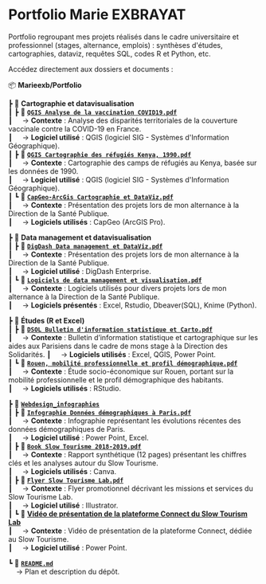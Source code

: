 # Portfolio Marie EXBRAYAT
Portfolio regroupant mes projets réalisés dans le cadre universitaire et professionnel (stages, alternance, emplois) : synthèses d'études, cartographies, dataviz, requêtes SQL, codes R et Python, etc.

Accédez directement aux dossiers et documents : 

📦 **Marieexb/Portfolio**  

 ┣ 📂 **Cartographie et datavisualisation**  
 ┃ ┣ 📄 **[`QGIS Analyse de la vaccination COVID19.pdf`](https://github.com/marieexb/Portfolio/blob/main/QGIS%20Analyse%20de%20la%20vaccination%20COVID19.pdf)**  
 ┃ &nbsp;&nbsp;&nbsp;&nbsp;→ **Contexte** : Analyse des disparités territoriales de la couverture vaccinale contre la COVID-19 en France.  
 ┃ &nbsp;&nbsp;&nbsp;&nbsp;→ **Logiciel utilisé** : QGIS (logiciel SIG - Systèmes d'Information Géographique).  
 ┃ ┣ 📄 **[`QGIS Cartographie des réfugiés Kenya, 1990.pdf`](https://github.com/marieexb/Portfolio/blob/main/QGIS%20Cartographie%20des%20réfugiés%20Kenya,%201990.pdf)**  
 ┃ &nbsp;&nbsp;&nbsp;&nbsp;→ **Contexte** : Cartographie des camps de réfugiés au Kenya, basée sur les données de 1990.  
 ┃ &nbsp;&nbsp;&nbsp;&nbsp;→ **Logiciel utilisé** : QGIS (logiciel SIG - Systèmes d'Information Géographique).  
 ┃ ┗ 📄 **[`CapGeo-ArcGis Cartographie et DataViz.pdf`](https://github.com/marieexb/Portfolio/blob/main/CapGeo-ArcGis%20Cartographie%20et%20DataViz.pdf)**  
 ┃ &nbsp;&nbsp;&nbsp;&nbsp;→ **Contexte** : Présentation des projets lors de mon alternance à la Direction de la Santé Publique.  
 ┃ &nbsp;&nbsp;&nbsp;&nbsp;→ **Logiciels utilisés** : CapGeo (ArcGIS Pro).  

 ┣ 📂 **Data management et datavisualisation**  
 ┃ ┣ 📄 **[`DigDash Data management et DataViz.pdf`](https://github.com/marieexb/Portfolio/blob/main/DigDash%20Data%20management%20et%20DataViz.pdf)**  
 ┃ &nbsp;&nbsp;&nbsp;&nbsp;→ **Contexte** : Présentation des projets lors de mon alternance à la Direction de la Santé Publique.  
 ┃ &nbsp;&nbsp;&nbsp;&nbsp;→ **Logiciel utilisé** : DigDash Enterprise.  
 ┃ ┗ 📄 **[`Logiciels de data management et visualisation.pdf`](https://github.com/marieexb/Portfolio/blob/main/Logiciels%20de%20data%20management%20et%20visualisation.pdf)**  
 ┃ &nbsp;&nbsp;&nbsp;&nbsp;→ **Contexte** : Logiciels utilisés pour divers projets lors de mon alternance à la Direction de la Santé Publique.    
 ┃ &nbsp;&nbsp;&nbsp;&nbsp;→ **Logiciels présentés** : Excel, Rstudio, Dbeaver(SQL), Knime (Python).  

 ┣ 📂 **Études (R et Excel)**  
 ┃ ┣ 📄 **[`DSOL Bulletin d'information statistique et Carto.pdf`](https://github.com/marieexb/Portfolio/blob/main/DSOL%20Bulletin%20d'information%20statistique%20et%20Carto.pdf)**  
 ┃ &nbsp;&nbsp;&nbsp;&nbsp;→ **Contexte** : Bulletin d’information statistique et cartographique sur les aides aux Parisiens dans le cadre de mons stage à la Direction des Solidarités.
 ┃ &nbsp;&nbsp;&nbsp;&nbsp;→ **Logiciels utilisés** : Excel, QGIS, Power Point.  
 ┃ ┗ 📄 **[`Rouen, mobilité professionnelle et profil démographique.pdf`](https://github.com/marieexb/Portfolio/blob/main/Rouen,%20mobilité%20professionnelle%20et%20profil%20démographique.pdf)**  
 ┃ &nbsp;&nbsp;&nbsp;&nbsp;→ **Contexte** : Étude socio-économique sur Rouen, portant sur la mobilité professionnelle et le profil démographique des habitants.  
 ┃ &nbsp;&nbsp;&nbsp;&nbsp;→ **Logiciels utilisés** : RStudio.  

 ┣ 📂 **[`Webdesign_infographies`](https://github.com/marieexb/Portfolio/tree/main/Webdesign_infographies)**  
 ┃ ┣ 📄 **[`Infographie Données démographiques à Paris.pdf`](https://github.com/marieexb/Portfolio/blob/main/Infographie%20Données%20démographiques%20à%20Paris.pdf)**  
 ┃ &nbsp;&nbsp;&nbsp;&nbsp;→ **Contexte** : Infographie représentant les évolutions récentes des données démographiques de Paris.  
 ┃ &nbsp;&nbsp;&nbsp;&nbsp;→ **Logiciel utilisé** : Power Point, Excel.  
 ┃ ┣ 📄 **[`Book Slow Tourisme 2018-2019.pdf`](https://github.com/marieexb/Portfolio/blob/main/Webdesign_infographies/Book%20Slow%20Tourisme%202018-2019.pdf)**  
 ┃ &nbsp;&nbsp;&nbsp;&nbsp;→ **Contexte** : Rapport synthétique (12 pages) présentant les chiffres clés et les analyses autour du Slow Tourisme.  
 ┃ &nbsp;&nbsp;&nbsp;&nbsp;→ **Logiciels utilisés** : Canva.  
 ┃ ┣ 📄 **[`Flyer Slow Tourisme Lab.pdf`](https://github.com/marieexb/Portfolio/blob/main/Webdesign_infographies/Flyer%20Slow%20Tourisme%20Lab.pdf)**  
 ┃ &nbsp;&nbsp;&nbsp;&nbsp;→ **Contexte** : Flyer promotionnel décrivant les missions et services du Slow Tourisme Lab.  
 ┃ &nbsp;&nbsp;&nbsp;&nbsp;→ **Logiciel utilisé** : Illustrator.  
 ┃ ┗ 🎥 **[Vidéo de présentation de la plateforme Connect du Slow Tourism Lab](https://www.facebook.com/watch/?v=297295040951452)**  
 ┃ &nbsp;&nbsp;&nbsp;&nbsp;→ **Contexte** : Vidéo de présentation de la plateforme Connect, dédiée au Slow Tourisme.  
 ┃ &nbsp;&nbsp;&nbsp;&nbsp;→ **Logiciel utilisé** : Power Point.  

 ┗ 📄 **[`README.md`](https://github.com/marieexb/Portfolio/blob/main/README.md)**  
 &nbsp;&nbsp;&nbsp;&nbsp;→ Plan et description du dépôt.
